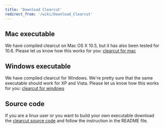 ```yaml
---
title: 'Download Clearcut'
redirect_from: '/wiki/Download_Clearcut'
---
```

## Mac executable

We have compiled clearcut on Mac OS X 10.5, but it has also been tested
for 10.6. Please let us know how this works for you: [ clearcut for
mac](https://mothur.s3.us-east-2.amazonaws.com/wiki/clearcut.mac.zip)

## Windows executable

We have compiled clearcut for Windows. We\'re pretty sure that the same
executable should work for XP and Vista. Please let us know how this
works for you: [ clearcut for
windows](https://mothur.s3.us-east-2.amazonaws.com/wiki/clearcut.win.zip)

## Source code

If you are a linux user or you want to build your own executable
download the [ clearcut source
code](https://mothur.s3.us-east-2.amazonaws.com/wiki/clearcut.source.zip) and follow the instruction
in the README file.
